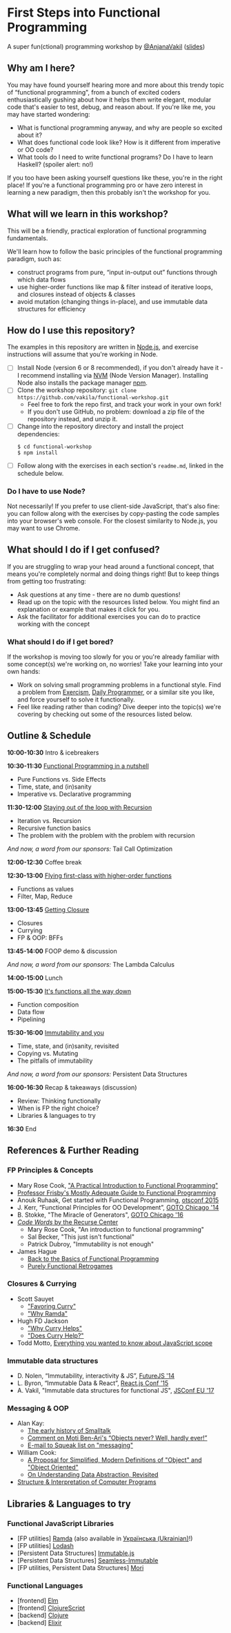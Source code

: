 # First Steps into Functional Programming

A super fun(ctional) programming workshop by [@AnjanaVakil](https://twitter.com/AnjanaVakil) ([slides](https://speakerdeck.com/vakila/first-steps-into-functional-programming))

## Why am I here?

You may have found yourself hearing more and more about this trendy topic of “functional programming", from a bunch of excited coders enthusiastically gushing about how it helps them write elegant, modular code that's easier to test, debug, and reason about. If you're like me, you may have started wondering:

- What is functional programming anyway, and why are people so excited about it?
- What does functional code look like? How is it different from imperative or OO code?
- What tools do I need to write functional programs? Do I have to learn Haskell? (spoiler alert: no!)

If you too have been asking yourself questions like these, you're in the right place! If you're a functional programming pro or have zero interest in learning a new paradigm, then this probably isn't the workshop for you.

## What will we learn in this workshop?

This will be a friendly, practical exploration of functional programming fundamentals.

We'll learn how to follow the basic principles of the functional programming paradigm, such as:
- construct programs from pure, “input in-output out” functions through which data flows
- use higher-order functions like map & filter instead of iterative loops, and closures instead of objects & classes
- avoid mutation (changing things in-place), and use immutable data structures for efficiency


## How do I use this repository?

The examples in this repository are written in [Node.js](https://nodejs.org), and exercise instructions will assume that you're working in Node.


- [ ] Install Node (version 6 or 8 recommended), if you don't already have it - I recommend installing via [NVM](https://github.com/creationix/nvm) (Node Version Manager). Installing Node also installs the package manager [npm](https://www.npmjs.com/).
- [ ] Clone the workshop repository: `git clone https://github.com/vakila/functional-workshop.git`
  - Feel free to fork the repo first, and track your work in your own fork!
  - If you don't use GitHub, no problem: download a zip file of the repository instead, and unzip it.
- [ ] Change into the repository directory and install the project dependencies:
  ```
  $ cd functional-workshop
  $ npm install
  ```
- [ ] Follow along with the exercises in each section's `readme.md`, linked in the schedule below.

### Do I have to use Node?

Not necessarily! If you prefer to use client-side JavaScript, that's also fine: you can follow along with the exercises by copy-pasting the code samples into your browser's web console. For the closest similarity to Node.js, you may want to use Chrome.

## What should I do if I get confused?

If you are struggling to wrap your head around a functional concept, that means you're completely normal and doing things right! But to keep things from getting too frustrating:

- Ask questions at any time - there are no dumb questions!
- Read up on the topic with the resources listed below. You might find an explanation or example that makes it click for you.
- Ask the facilitator for additional exercises you can do to practice working with the concept

### What should I do if I get bored?

If the workshop is moving too slowly for you or you're already familiar with some concept(s) we're working on, no worries! Take your learning into your own hands:

- Work on solving small programming problems in a functional style. Find a problem from [Exercism](https://exercism.io/tracks/javascript/exercises), [Daily Programmer](https://www.reddit.com/r/dailyprogrammer/), or a similar site you like, and force yourself to solve it functionally.
- Feel like reading rather than coding? Dive deeper into the topic(s) we're covering by checking out some of the resources listed below.



## Outline & Schedule

**10:00-10:30** Intro & icebreakers

**10:30-11:30** [Functional Programming in a nutshell](pure-functions)
  - Pure Functions vs. Side Effects
  - Time, state, and (in)sanity
  - Imperative vs. Declarative programming

**11:30-12:00** [Staying out of the loop with Recursion](recursion)
  - Iteration vs. Recursion
  - Recursive function basics
  - The problem with the problem with the problem with recursion

  _And now, a word from our sponsors:_ Tail Call Optimization

**12:00-12:30** Coffee break

**12:30-13:00** [Flying first-class with higher-order functions](higher-order)
  - Functions as values
  - Filter, Map, Reduce


**13:00-13:45** [Getting Closure](closure)
  - Closures
  - Currying
  - FP & OOP: BFFs

**13:45-14:00** FOOP demo & discussion

  _And now, a word from our sponsors:_ The Lambda Calculus

**14:00-15:00** Lunch

**15:00-15:30** [It's functions all the way down](composition)
  - Function composition
  - Data flow
  - Pipelining

**15:30-16:00** [Immutability and you](immutability)
  - Time, state, and (in)sanity, revisited
  - Copying vs. Mutating
  - The pitfalls of immutability

  _And now, a word from our sponsors:_ Persistent Data Structures

**16:00-16:30** Recap & takeaways (discussion)
  - Review: Thinking functionally
  - When is FP the right choice?
  - Libraries & languages to try

**16:30** End


## References & Further Reading

### FP Principles & Concepts
- Mary Rose Cook, ["A Practical Introduction to Functional Programming"](https://maryrosecook.com/blog/post/a-practical-introduction-to-functional-programming)
- [Professor Frisby's Mostly Adequate Guide to Functional Programming](https://mostly-adequate.gitbooks.io/mostly-adequate-guide/)
- Anouk Ruhaak, Get started with Functional Programming, [otsconf 2015](https://www.youtube.com/watch?v=6f5dt923FmQ)
- J. Kerr, “Functional Principles for OO Development”, [GOTO Chicago '14](https://youtu.be/GpXsQ-NIKXY)
- B. Stokke, "The Miracle of Generators", [GOTO Chicago '16](https://youtu.be/6mCkLZ0cwAI)
- [_Code Words_ by the Recurse Center](https://codewords.recurse.com)
  - Mary Rose Cook, "An introduction to functional programming"
  - Sal Becker, "This just isn't functional"
  - Patrick Dubroy, "Immutability is not enough"
- James Hague
  - [Back to the Basics of Functional Programming](https://prog21.dadgum.com/18.html)
  - [Purely Functional Retrogames](https://prog21.dadgum.com/23.html)

### Closures & Currying
- Scott Sauyet
  - ["Favoring Curry"](https://fr.umio.us/favoring-curry/#header)
  - ["Why Ramda"](https://fr.umio.us/why-ramda/#header)
- Hugh FD Jackson
  - ["Why Curry Helps"](https://hughfdjackson.com/javascript/why-curry-helps/)
  - ["Does Curry Help?"](https://hughfdjackson.com/javascript/does-curry-help/)
- Todd Motto, [Everything you wanted to know about JavaScript scope](https://toddmotto.com/everything-you-wanted-to-know-about-javascript-scope/#closures)

### Immutable data structures
- D. Nolen, “Immutability, interactivity & JS”, [FutureJS '14](https://youtu.be/mS264h8KGwk)
- L. Byron, “Immutable Data & React”, [React.js Conf '15](https://youtu.be/I7IdS-PbEgI)
- A. Vakil, "Immutable data structures for functional JS", [JSConf EU '17](https://youtu.be/Wo0qiGPSV-s)

### Messaging & OOP
- Alan Kay:
  -  [The early history of Smalltalk](http://worrydream.com/EarlyHistoryOfSmalltalk)
  -  [Comment on Moti Ben-Ari's “Objects never? Well, hardly ever!”](http://computinged.wordpress.com/2010/09/11/moti-asks-objects-never-well-hardly-ever/#div-comment-3766)
  -  [E-mail to Squeak list on "messaging"](http://wiki.c2.com/?AlanKayOnMessaging)
- William Cook:
  -  [A Proposal for Simplified, Modern Definitions of "Object" and "Object Oriented"](http://wcook.blogspot.com/2012/07/proposal-for-simplified-modern.html)
  -  [On Understanding Data Abstraction, Revisited](http://www.cs.utexas.edu/%7Ewcook/Drafts/2009/essay.pdf)
- [Structure & Interpretation of Computer Programs](http://mitpress.mit.edu/sicp)

## Libraries & Languages to try

### Functional JavaScript Libraries

- [FP utilities] [Ramda](https://ramdajs.com/) (also available in [Українська (Ukrainian)](https://github.com/ivanzusko/ramda)!)
- [FP utilities] [Lodash](https://lodash.com/)
- [Persistent Data Structures] [Immutable.js](https://facebook.github.io/immutable-js/)
- [Persistent Data Structures] [Seamless-Immutable](https://github.com/rtfeldman/seamless-immutable)  
- [FP utilities, Persistent Data Structures] [Mori](http://swannodette.github.io/mori/)

### Functional Languages

- [frontend] [Elm](http://elm-lang.org/)
- [frontend] [ClojureScript](https://clojurescript.org/)
- [backend] [Clojure](https://clojure.org/)
- [backend] [Elixir](https://elixir-lang.org/)
